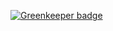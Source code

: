 

[![Greenkeeper badge](https://badges.greenkeeper.io/ngryman/ribs-slides.svg)](https://greenkeeper.io/)